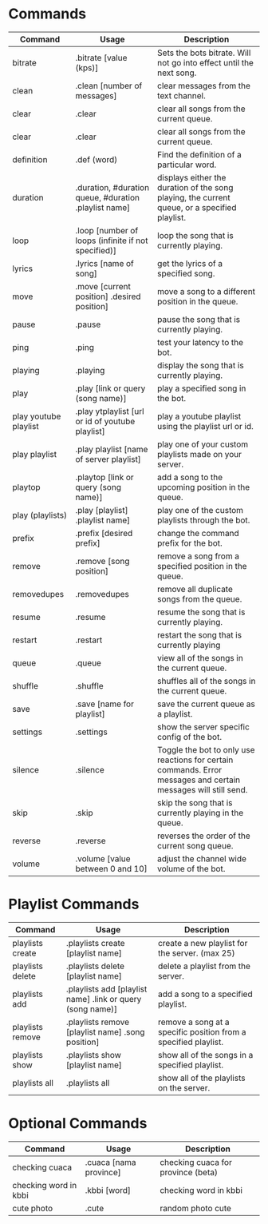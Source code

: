 # Commands

| Command | Usage | Description |
| ------- | ---------- | ----------- |
| bitrate | \.bitrate [value (kps)] | Sets the bots bitrate. Will not go into effect until the next song. |
| clean | \.clean [number of messages] | clear messages from the text channel. |
| clear | \.clear | clear all songs from the current queue. |
| clear | \.clear | clear all songs from the current queue. |
| definition | \.def (word) | Find the definition of a particular word. |
| duration | \.duration, #duration queue, #duration .playlist name] | displays either the duration of the song playing, the current queue, or a specified playlist. |
| loop | \.loop [number of loops (infinite if not specified)] | loop the song that is currently playing. |
| lyrics | \.lyrics [name of song] | get the lyrics of a specified song. |
| move | \.move [current position] .desired position] | move a song to a different position in the queue. |
| pause | \.pause | pause the song that is currently playing. |
| ping | \.ping | test your latency to the bot. |
| playing | \.playing | display the song that is currently playing. |
| play | \.play [link or query (song name)] | play a specified song in the bot. |
| play youtube playlist | \.play ytplaylist [url or id of youtube playlist] | play a youtube playlist using the playlist url or id. |
| play playlist | \.play playlist [name of server playlist] | play one of your custom playlists made on your server. |
| playtop | \.playtop [link or query (song name)] | add a song to the upcoming position in the queue. |
| play (playlists) | \.play [playlist] .playlist name] | play one of the custom playlists through the bot. |
| prefix | \.prefix [desired prefix] | change the command prefix for the bot. |
| remove | \.remove [song position] | remove a song from a specified position in the queue. |
| removedupes | \.removedupes | remove all duplicate songs from the queue. |
| resume | \.resume | resume the song that is currently playing. |
| restart | \.restart | restart the song that is currently playing |
| queue | \.queue | view all of the songs in the current queue. |
| shuffle | \.shuffle | shuffles all of the songs in the current queue. |
| save | \.save [name for playlist] | save the current queue as a playlist. |
| settings | \.settings | show the server specific config of the bot. |
| silence | \.silence | Toggle the bot to only use reactions for certain commands. Error messages and certain messages will still send. |
| skip | \.skip | skip the song that is currently playing in the queue. |
| reverse | \.reverse | reverses the order of the current song queue. |
| volume | \.volume [value between 0 and 10] | adjust the channel wide volume of the bot. |

# Playlist Commands

| Command | Usage | Description |
| ------- | ---------- | ----------- |
| playlists create | \.playlists create [playlist name] | create a new playlist for the server. (max 25) |
| playlists delete | \.playlists delete [playlist name] | delete a playlist from the server. |
| playlists add | \.playlists add [playlist name] .link or query (song name)] | add a song to a specified playlist. |
| playlists remove | \.playlists remove [playlist name] .song position] | remove a song at a specific position from a specified playlist. |
| playlists show | \.playlists show [playlist name] | show all of the songs in a specified playlist. |
| playlists all | \.playlists all | show all of the playlists on the server. |

# Optional Commands
| Command | Usage | Description |
| ------- | ---------- | ----------- |
| checking cuaca | \.cuaca [nama province] | checking cuaca for province (beta) |
| checking word in kbbi | \.kbbi [word]  | checking word in kbbi |
| cute photo | \.cute | random photo cute |
